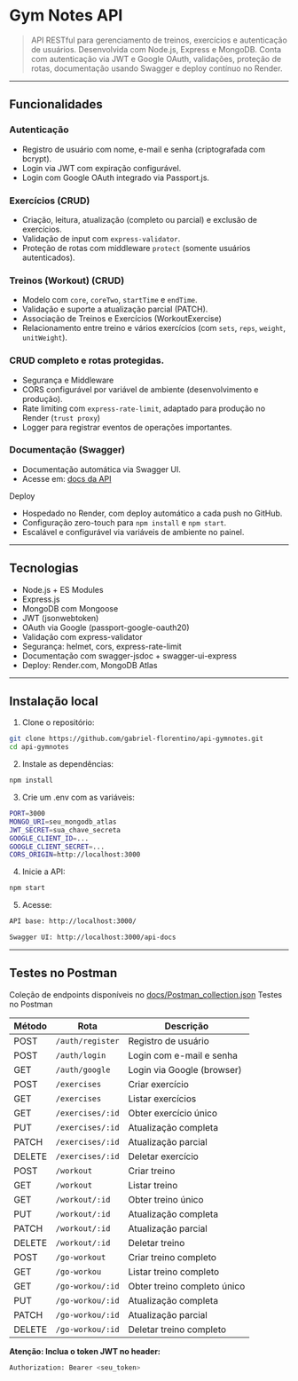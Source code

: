 # Gym Notes API
> API RESTful para gerenciamento de treinos, exercícios e autenticação de usuários. Desenvolvida com Node.js, Express e MongoDB. Conta com autenticação via JWT e Google OAuth, validações, proteção de rotas, documentação usando Swagger e deploy contínuo no Render.

---

## Funcionalidades

### Autenticação
* Registro de usuário com nome, e-mail e senha (criptografada com bcrypt).
* Login via JWT com expiração configurável.
* Login com Google OAuth integrado via Passport.js.

### Exercícios (CRUD)
* Criação, leitura, atualização (completo ou parcial) e exclusão de exercícios.
* Validação de input com ``express-validator``.
* Proteção de rotas com middleware ``protect`` (somente usuários autenticados).

### Treinos (Workout) (CRUD)
* Modelo com ``core``, ``coreTwo``, ``startTime`` e ``endTime``.
* Validação e suporte a atualização parcial (PATCH).
* Associação de Treinos e Exercícios (WorkoutExercise)
* Relacionamento entre treino e vários exercícios (com ``sets``, ``reps``, ``weight``, ``unitWeight``).

### CRUD completo e rotas protegidas.
* Segurança e Middleware
* CORS configurável por variável de ambiente (desenvolvimento e produção).
* Rate limiting com ``express-rate-limit``, adaptado para produção no Render (``trust proxy``)
* Logger para registrar eventos de operações importantes.

### Documentação (Swagger)
* Documentação automática via Swagger UI.
* Acesse em: [docs da API](https://api-gymnotes.onrender.com/api-docs)

Deploy
* Hospedado no Render, com deploy automático a cada push no GitHub.
* Configuração zero-touch para ``npm install`` e ``npm start``.
* Escalável e configurável via variáveis de ambiente no painel.

---

## Tecnologias
* Node.js + ES Modules
* Express.js
* MongoDB com Mongoose
* JWT (jsonwebtoken)
* OAuth via Google (passport-google-oauth20)
* Validação com express-validator
* Segurança: helmet, cors, express-rate-limit
* Documentação com swagger-jsdoc + swagger-ui-express
* Deploy: Render.com, MongoDB Atlas

---

## Instalação local

1. Clone o repositório:
```bash
git clone https://github.com/gabriel-florentino/api-gymnotes.git
cd api-gymnotes
```

2. Instale as dependências:
```bash
npm install
```

3. Crie um .env com as variáveis:
```bash
PORT=3000
MONGO_URI=seu_mongodb_atlas
JWT_SECRET=sua_chave_secreta
GOOGLE_CLIENT_ID=...
GOOGLE_CLIENT_SECRET=...
CORS_ORIGIN=http://localhost:3000
```

4. Inicie a API:
```bash
npm start
```

5. Acesse:
```bash
API base: http://localhost:3000/

Swagger UI: http://localhost:3000/api-docs
```

---

## Testes no Postman
Coleção de endpoints disponíveis no [docs/Postman_collection.json](docs/postman_collection.json)
Testes no Postman

| Método                | Rota             | Descrição                  |
| --------------------- | ---------------- | -------------------------- |
| POST                  | `/auth/register` | Registro de usuário        |
| POST                  | `/auth/login`    | Login com e-mail e senha   |
| GET                   | `/auth/google`   | Login via Google (browser) |
| POST                  | `/exercises`     | Criar exercício            |
| GET                   | `/exercises`     | Listar exercícios          |
| GET                   | `/exercises/:id` | Obter exercício único      |
| PUT                   | `/exercises/:id` | Atualização completa       |
| PATCH                 | `/exercises/:id` | Atualização parcial        |
| DELETE                | `/exercises/:id` | Deletar exercício          |
| POST                  | `/workout`       | Criar treino               |
| GET                   | `/workout`       | Listar treino              |
| GET                   | `/workout/:id`   | Obter treino único         |
| PUT                   | `/workout/:id`   | Atualização completa       |
| PATCH                 | `/workout/:id`   | Atualização parcial        |
| DELETE                | `/workout/:id`   | Deletar treino             |
| POST                  | `/go-workout`    | Criar treino completo      |
| GET                   | `/go-workou`     | Listar treino completo     |
| GET                   | `/go-workou/:id` | Obter treino completo único|
| PUT                   | `/go-workou/:id` | Atualização completa       |
| PATCH                 | `/go-workou/:id` | Atualização parcial        |
| DELETE                | `/go-workou/:id` | Deletar treino completo    |

**Atenção: Inclua o token JWT no header:**
```bash
Authorization: Bearer <seu_token>
```